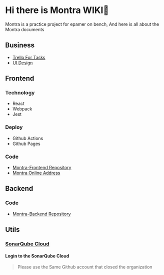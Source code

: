 # Hi there is Montra WIKI👋
Montra is a practice project for epamer on bench, And here is all about the Montra documents

## Business
- [Trello For Tasks](https://trello.com/b/IWDHKcvO/kanban-for-montra)
- [UI Design](https://www.figma.com/file/5WcSTa9FwvVTR8j51zJsDW/Montra---Expense-Tracker-UI-Kit-(Community)?node-id=223%3A1)

## Frontend

### Technology
- React
- Webpack
- Jest

### Deploy
- Github Actions
- Github Pages

### Code
- [Montra-Frontend Repository](https://github.com/montra-practice/montra-frontend)
- [Montra Online Address](https://montra-practice.github.io/montra-frontend/)


## Backend

### Code
- [Montra-Backend Repository](https://github.com/montra-practice/montra-backend)

## Utils

### [SonarQube Cloud](https://sonarcloud.io/organizations/montra-practice/projects)

#### Login to the SonarQube Cloud
> Please use the Same Github account that closed the organization


<!--

**Here are some ideas to get you started:**

🙋‍♀️ A short introduction - what is your organization all about?
🌈 Contribution guidelines - how can the community get involved?
👩‍💻 Useful resources - where can the community find your docs? Is there anything else the community should know?
🍿 Fun facts - what does your team eat for breakfast?
🧙 Remember, you can do mighty things with the power of [Markdown](https://docs.github.com/github/writing-on-github/getting-started-with-writing-and-formatting-on-github/basic-writing-and-formatting-syntax)
-->
